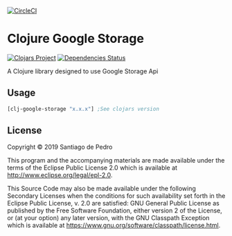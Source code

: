 [![CircleCI](https://circleci.com/gh/xerp/clj-google-storage.svg?style=svg)](https://circleci.com/gh/xerp/clj-google-storage)


# Clojure Google Storage
[![Clojars Project](https://img.shields.io/clojars/v/clj-google-storage.svg)](https://clojars.org/clj-google-storage)
[![Dependencies Status](https://versions.deps.co/xerp/clj-google-storage/status.svg)](https://versions.deps.co/xerp/clj-google-storage)

A Clojure library designed to use Google Storage Api

## Usage

```clojure
[clj-google-storage "x.x.x"] ;See clojars version
```

## License

Copyright © 2019 Santiago de Pedro

This program and the accompanying materials are made available under the
terms of the Eclipse Public License 2.0 which is available at
http://www.eclipse.org/legal/epl-2.0.

This Source Code may also be made available under the following Secondary
Licenses when the conditions for such availability set forth in the Eclipse
Public License, v. 2.0 are satisfied: GNU General Public License as published by
the Free Software Foundation, either version 2 of the License, or (at your
option) any later version, with the GNU Classpath Exception which is available
at https://www.gnu.org/software/classpath/license.html.
